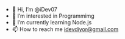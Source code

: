 - 👋 Hi, I’m @iDev07
- 👀 I’m interested in Programmimg
- 🌱 I’m currently learning Node.js
- 📫 How to reach me idevdiyor@gmail.com

<!---
iDev07/iDev07 is a ✨ special ✨ repository because its `README.md` (this file) appears on your GitHub profile.
You can click the Preview link to take a look at your changes.
--->
